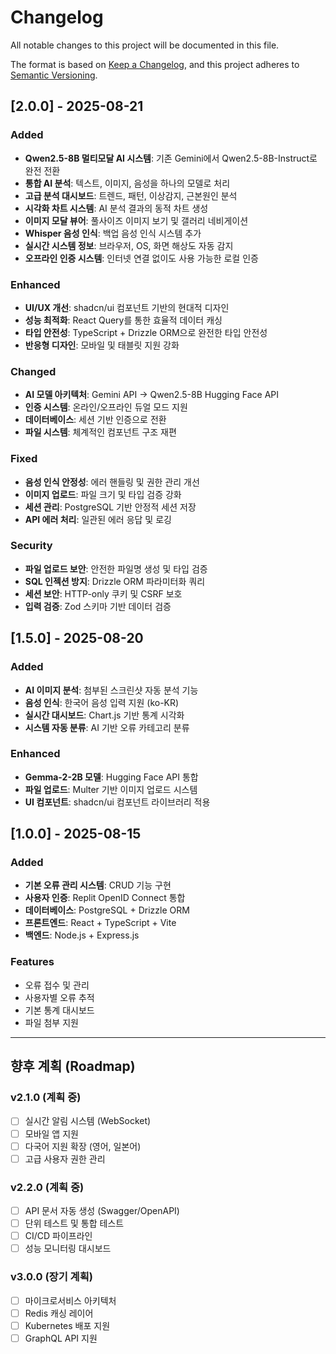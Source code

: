 # Changelog

All notable changes to this project will be documented in this file.

The format is based on [Keep a Changelog](https://keepachangelog.com/en/1.0.0/),
and this project adheres to [Semantic Versioning](https://semver.org/spec/v2.0.0.html).

## [2.0.0] - 2025-08-21

### Added
- **Qwen2.5-8B 멀티모달 AI 시스템**: 기존 Gemini에서 Qwen2.5-8B-Instruct로 완전 전환
- **통합 AI 분석**: 텍스트, 이미지, 음성을 하나의 모델로 처리
- **고급 분석 대시보드**: 트렌드, 패턴, 이상감지, 근본원인 분석
- **시각화 차트 시스템**: AI 분석 결과의 동적 차트 생성
- **이미지 모달 뷰어**: 풀사이즈 이미지 보기 및 갤러리 네비게이션
- **Whisper 음성 인식**: 백업 음성 인식 시스템 추가
- **실시간 시스템 정보**: 브라우저, OS, 화면 해상도 자동 감지
- **오프라인 인증 시스템**: 인터넷 연결 없이도 사용 가능한 로컬 인증

### Enhanced
- **UI/UX 개선**: shadcn/ui 컴포넌트 기반의 현대적 디자인
- **성능 최적화**: React Query를 통한 효율적 데이터 캐싱
- **타입 안전성**: TypeScript + Drizzle ORM으로 완전한 타입 안전성
- **반응형 디자인**: 모바일 및 태블릿 지원 강화

### Changed
- **AI 모델 아키텍처**: Gemini API → Qwen2.5-8B Hugging Face API
- **인증 시스템**: 온라인/오프라인 듀얼 모드 지원
- **데이터베이스**: 세션 기반 인증으로 전환
- **파일 시스템**: 체계적인 컴포넌트 구조 재편

### Fixed
- **음성 인식 안정성**: 에러 핸들링 및 권한 관리 개선
- **이미지 업로드**: 파일 크기 및 타입 검증 강화
- **세션 관리**: PostgreSQL 기반 안정적 세션 저장
- **API 에러 처리**: 일관된 에러 응답 및 로깅

### Security
- **파일 업로드 보안**: 안전한 파일명 생성 및 타입 검증
- **SQL 인젝션 방지**: Drizzle ORM 파라미터화 쿼리
- **세션 보안**: HTTP-only 쿠키 및 CSRF 보호
- **입력 검증**: Zod 스키마 기반 데이터 검증

## [1.5.0] - 2025-08-20

### Added
- **AI 이미지 분석**: 첨부된 스크린샷 자동 분석 기능
- **음성 인식**: 한국어 음성 입력 지원 (ko-KR)
- **실시간 대시보드**: Chart.js 기반 통계 시각화
- **시스템 자동 분류**: AI 기반 오류 카테고리 분류

### Enhanced
- **Gemma-2-2B 모델**: Hugging Face API 통합
- **파일 업로드**: Multer 기반 이미지 업로드 시스템
- **UI 컴포넌트**: shadcn/ui 컴포넌트 라이브러리 적용

## [1.0.0] - 2025-08-15

### Added
- **기본 오류 관리 시스템**: CRUD 기능 구현
- **사용자 인증**: Replit OpenID Connect 통합
- **데이터베이스**: PostgreSQL + Drizzle ORM
- **프론트엔드**: React + TypeScript + Vite
- **백엔드**: Node.js + Express.js

### Features
- 오류 접수 및 관리
- 사용자별 오류 추적
- 기본 통계 대시보드
- 파일 첨부 지원

---

## 향후 계획 (Roadmap)

### v2.1.0 (계획 중)
- [ ] 실시간 알림 시스템 (WebSocket)
- [ ] 모바일 앱 지원
- [ ] 다국어 지원 확장 (영어, 일본어)
- [ ] 고급 사용자 권한 관리

### v2.2.0 (계획 중)
- [ ] API 문서 자동 생성 (Swagger/OpenAPI)
- [ ] 단위 테스트 및 통합 테스트
- [ ] CI/CD 파이프라인
- [ ] 성능 모니터링 대시보드

### v3.0.0 (장기 계획)
- [ ] 마이크로서비스 아키텍처
- [ ] Redis 캐싱 레이어
- [ ] Kubernetes 배포 지원
- [ ] GraphQL API 지원